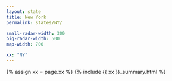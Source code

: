 ```yaml
---
layout: state
title: New York
permalink: states/NY/

small-radar-width: 300
big-radar-width: 500
map-width: 700

xx: "NY"
---
```


{% assign xx = page.xx %}
{% include {{ xx }}_summary.html %}
